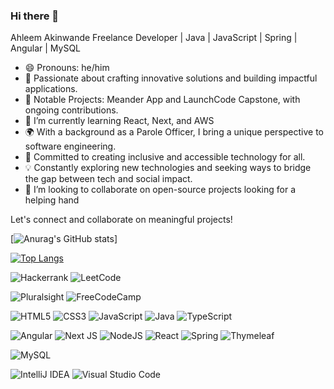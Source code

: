 ### Hi there 👋

Ahleem Akinwande
Freelance Developer | Java | JavaScript | Spring | Angular | MySQL

- 😄 Pronouns: he/him
- 🚀 Passionate about crafting innovative solutions and building impactful applications.
- 🌟 Notable Projects: Meander App and LaunchCode Capstone, with ongoing contributions.
- 🌱 I’m currently learning React, Next, and AWS
- 🌍 With a background as a Parole Officer, I bring a unique perspective to software engineering.
- 🔑 Committed to creating inclusive and accessible technology for all.
- 💡 Constantly exploring new technologies and seeking ways to bridge the gap between tech and social impact.
- 👯 I’m looking to collaborate on open-source projects looking for a helping hand

Let's connect and collaborate on meaningful projects!



[![Anurag's GitHub stats](https://github-readme-stats.vercel.app/api?username=ahleemakinwande&count_private=true)]

[![Top Langs](https://github-readme-stats.vercel.app/api/top-langs/?username=ahleemakinwande&langs_count=8&layout=compact)](https://github.com/anuraghazra/github-readme-stats)

![Hackerrank](https://img.shields.io/badge/-Hackerrank-2EC866?style=for-the-badge&logo=HackerRank&logoColor=white) ![LeetCode](https://img.shields.io/badge/LeetCode-000000?style=for-the-badge&logo=LeetCode&logoColor=#d16c06) 

![Pluralsight](https://img.shields.io/badge/Pluralsight-EE3057?style=for-the-badge&logo=pluralsight&logoColor=white) ![FreeCodeCamp](https://img.shields.io/badge/Freecodecamp-%23123.svg?&style=for-the-badge&logo=freecodecamp&logoColor=green) 

![HTML5](https://img.shields.io/badge/html5-%23E34F26.svg?style=for-the-badge&logo=html5&logoColor=white) ![CSS3](https://img.shields.io/badge/css3-%231572B6.svg?style=for-the-badge&logo=css3&logoColor=white) ![JavaScript](https://img.shields.io/badge/javascript-%23323330.svg?style=for-the-badge&logo=javascript&logoColor=%23F7DF1E) ![Java](https://img.shields.io/badge/java-%23ED8B00.svg?style=for-the-badge&logo=java&logoColor=white) ![TypeScript](https://img.shields.io/badge/typescript-%23007ACC.svg?style=for-the-badge&logo=typescript&logoColor=white)

![Angular](https://img.shields.io/badge/angular-%23DD0031.svg?style=for-the-badge&logo=angular&logoColor=white) ![Next JS](https://img.shields.io/badge/Next-black?style=for-the-badge&logo=next.js&logoColor=white) ![NodeJS](https://img.shields.io/badge/node.js-6DA55F?style=for-the-badge&logo=node.js&logoColor=white) ![React](https://img.shields.io/badge/react-%2320232a.svg?style=for-the-badge&logo=react&logoColor=%2361DAFB) ![Spring](https://img.shields.io/badge/spring-%236DB33F.svg?style=for-the-badge&logo=spring&logoColor=white) ![Thymeleaf](https://img.shields.io/badge/Thymeleaf-%23005C0F.svg?style=for-the-badge&logo=Thymeleaf&logoColor=white) 

![MySQL](https://img.shields.io/badge/mysql-%2300f.svg?style=for-the-badge&logo=mysql&logoColor=white) 

![IntelliJ IDEA](https://img.shields.io/badge/IntelliJIDEA-000000.svg?style=for-the-badge&logo=intellij-idea&logoColor=white) ![Visual Studio Code](https://img.shields.io/badge/Visual%20Studio%20Code-0078d7.svg?style=for-the-badge&logo=visual-studio-code&logoColor=white)

<!--
**AhleemAkinwande/AhleemAkinwande** is a ✨ _special_ ✨ repository because its `README.md` (this file) appears on your GitHub profile.

Here are some ideas to get you started:

- 🔭 I’m currently working on ..
- 🌱 I’m currently learning ...
- 👯 I’m looking to collaborate on ...
- 🤔 I’m looking for help with ...
- 💬 Ask me about ...
- 📫 How to reach me: ...
- 😄 Pronouns: ...
- ⚡ Fun fact: ...
-->
